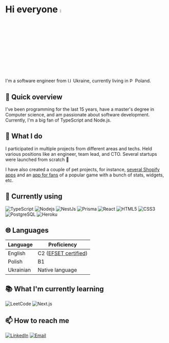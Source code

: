 # Hi everyone <img src="https://media.giphy.com/media/hvRJCLFzcasrR4ia7z/giphy.gif" width="5%">

I'm a software engineer from <img src="https://cdn-icons-png.flaticon.com/128/197/197572.png" width="13" alt="Ukraine"/> Ukraine, currently living in <img src="https://cdn-icons-png.flaticon.com/128/4628/4628690.png" width="13" alt="Poland"/> Poland.

## 🔭 Quick overview

I've been programming for the last 15 years, have a master's degree in Computer science, and am passionate about software development.
Currently, I'm a big fan of TypeScript and Node.js.

## 🌱 What I do

I participated in multiple projects from different areas and techs. Held various positions like an engineer, team lead, and CTO. Several startups were launched from scratch 🚀

I have also created a couple of pet projects, for instance, [several Shopify apps](https://apps.shopify.com/partners/mykhailo-monchak) and an [app for fans](https://beastwot.com) of a popular game with a bunch of stats, widgets, etc.

## 📜 Currently using

<img alt="TypeScript" src="https://img.shields.io/badge/-TypeScript-007ACC?style=flat-square&logo=typescript&logoColor=white" />
<img alt="Nodejs" src="https://img.shields.io/badge/-Nodejs-43853d?style=flat-square&logo=Node.js&logoColor=white" />
<img alt="NestJs" src="https://img.shields.io/badge/-NestJs-ea2845?style=flat-square&logo=nestjs&logoColor=white" />
<img alt="Prisma" src="https://img.shields.io/badge/-Prisma-2D3748?style=flat-square&logo=prisma&logoColor=white" />
<img alt="React" src="https://img.shields.io/badge/-React-45b8d8?style=flat-square&logo=react&logoColor=white" />
<img alt="HTML5" src="https://img.shields.io/badge/-HTML5-e34f26?style=flat-square&logo=html5&logoColor=white" />
<img alt="CSS3" src="https://img.shields.io/badge/-CSS3-1572B6?style=flat-square&logo=css3&logoColor=white" />
<img alt="PostgreSQL" src="https://img.shields.io/badge/-PostgreSQL-336791?style=flat-square&logo=postgresql&logoColor=white" />
<img alt="Heroku" src="https://img.shields.io/badge/-Heroku-430098?style=flat-square&logo=heroku&logoColor=white" />

## 🌐 Languages

| Language  | Proficiency                                             |
| --------- | ------------------------------------------------------- |
| English   | C2 ([EFSET certified](https://www.efset.org/cert/todo)) |
| Polish    | B1                                                      |
| Ukrainian | Native language                                         |

## 📚 What I'm currently learning

<img src="https://img.shields.io/badge/dynamic/json?style=flat-square&labelColor=black&color=%23ffa116&label=LeetCode&query=solvedOverTotal&url=https%3A%2F%2Fleetcode-badge.vercel.app%2Fapi%2Fusers%2Fuser0684Q&logo=leetcode&logoColor=yellow" alt="LeetCode"/>

<img alt="Next.js" src="https://img.shields.io/badge/-Next.js-000000?style=flat-square&logo=next.js&logoColor=white" />

## 📫 How to reach me

<a href="https://www.linkedin.com/in/mykhailomonchak" target="_blank"><img alt="LinkedIn" src="https://img.shields.io/badge/linkedin-%230077B5.svg?&style=for-the-badge&logo=linkedin&logoColor=white" /></a>
<a href="mailto:mikhail.monchak.work@gmail.com" target="_blank"><img alt="Email" src="https://img.shields.io/badge/Email-20B2AA.svg?&style=for-the-badge&logo=email&logoColor=white" /></a>
